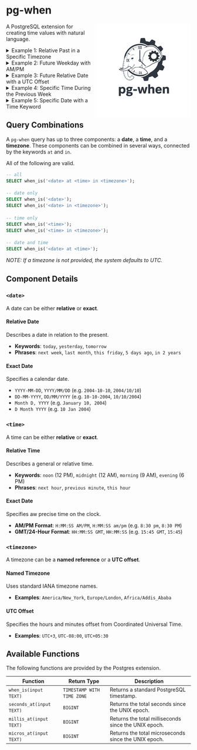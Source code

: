 # pg-when

<img src="./logo.jpeg" alt="pg-when-logo" width="256" align="right" style="margin: 0 0 1em 1em;"/>

A PostgreSQL extension for creating time values with natural language.

<details>

<summary>Example 1: Relative Past in a Specific Timezone</summary>

Gets the timestamp for the beginning of the current hour, but 5 days ago, in the `Asia/Tokyo` timezone.

```sql
SELECT when_is('5 days ago at this hour in Asia/Tokyo');
SELECT seconds_at('5 days ago at this hour in Asia/Tokyo');
SELECT millis_at('5 days ago at this hour in Asia/Tokyo');
SELECT micros_at('5 days ago at this hour in Asia/Tokyo');
```

</details>

<details>

<summary>Example 2: Future Weekday with AM/PM</summary>

Finds the time for next Friday at 8:00 PM in the `America/New_York` timezone.

```sql
SELECT when_is('next friday at 8:00 pm in America/New_York');
SELECT seconds_at('next friday at 8:00 pm in America/New_York');
SELECT millis_at('next friday at 8:00 pm in America/New_York');
SELECT micros_at('next friday at 8:00 pm in America/New_York');
```

</details>

<details>

<summary>Example 3: Future Relative Date with a UTC Offset</summary>

Calculates the timestamp for exactly 2 months from now, at midnight, in the `UTC-8` timezone.

```sql
SELECT when_is('in 2 months at midnight in UTC-8');
SELECT seconds_at('in 2 months at midnight in UTC-8');
SELECT millis_at('in 2 months at midnight in UTC-8');
SELECT micros_at('in 2 months at midnight in UTC-8');
```

</details>

<details>

<summary>Example 4: Specific Time During the Previous Week</summary>

Gets the timestamp for last Monday at a specific 24-hour time: 22:30 (10:30 PM).

```sql
SELECT when_is('last monday at 22:30');
SELECT seconds_at('last monday at 22:30');
SELECT millis_at('last monday at 22:30');
SELECT micros_at('last monday at 22:30');
```

</details>

<details>

<summary>Example 5: Specific Date with a Time Keyword</summary>

Gets the timestamp for the evening (6 PM) on a specific date, New Year's Eve 2026. This shows how an exact date can be combined with a relative time keyword.

```sql
SELECT when_is('December 31, 2026 at evening');
SELECT seconds_at('December 31, 2026 at evening');
SELECT millis_at('December 31, 2026 at evening');
SELECT micros_at('December 31, 2026 at evening');
```

</details>

## Query Combinations

A `pg-when` query has up to three components: a **date**, a **time**, and a **timezone**. These components can be combined in several ways, connected by the keywords `at` and `in`.

All of the following are valid.

```sql
-- all
SELECT when_is('<date> at <time> in <timezone>');

-- date only
SELECT when_is('<date>');
SELECT when_is('<date> in <timezone>');

-- time only
SELECT when_is('<time>');
SELECT when_is('<time> in <timezone>');

-- date and time
SELECT when_is('<date> at <time>');
```

_NOTE: If a timezone is not provided, the system defaults to UTC._

## Component Details

### `<date>`

A date can be either **relative** or **exact**.

#### Relative Date

Describes a date in relation to the present.

- **Keywords**: `today`, `yesterday`, `tomorrow`
- **Phrases**: `next week`, `last month`, `this friday`, `5 days ago`, `in 2 years`

#### Exact Date

Specifies a calendar date.

- `YYYY-MM-DD`, `YYYY/MM/DD` (e.g. `2004-10-10`, `2004/10/10`)
- `DD-MM-YYYY`, `DD/MM/YYYY` (e.g. `10-10-2004`, `10/10/2004`)
- `Month D, YYYY` (e.g. `January 10, 2004`)
- `D Month YYYY` (e.g. `10 Jan 2004`)

### `<time>`

A time can be either **relative** or **exact**.

#### Relative Time

Describes a general or relative time.

- **Keywords**: `noon` (12 PM), `midnight` (12 AM), `morning` (9 AM), `evening` (6 PM)
- **Phrases**: `next hour`, `previous minute`, `this hour`

#### Exact Date

Specifies aw precise time on the clock.

- **AM/PM Format**: `H:MM:SS AM/PM`, `H:MM:SS am/pm` (e.g. `8:30 pm`, `8:30 PM`)
- **GMT/24-Hour Format**: `HH:MM:SS GMT`, `HH:MM:SS` (e.g. `15:45 GMT`, `15:45`)

### `<timezone>`

A timezone can be a **named reference** or a **UTC offset**.

#### Named Timezone

Uses standard IANA timezone names.

- **Examples**: `America/New_York`, `Europe/London`, `Africa/Addis_Ababa`

#### UTC Offset

Specifies the hours and minutes offset from Coordinated Universal Time.

- **Examples**: `UTC+3`, `UTC-08:00`, `UTC+05:30`

## Available Functions

The following functions are provided by the Postgres extension.

| Function                  | Return Type                | Description                                          |
| ------------------------- | -------------------------- | ---------------------------------------------------- |
| `when_is(input TEXT)`     | `TIMESTAMP WITH TIME ZONE` | Returns a standard PostgreSQL timestamp.             |
| `seconds_at(input TEXT)`  | `BIGINT`                   | Returns the total seconds since the UNIX epoch.      |
| `millis_at(input TEXT)`   | `BIGINT`                   | Returns the total milliseconds since the UNIX epoch. |
| `micros_at(input TEXT)`   | `BIGINT`                   | Returns the total microseconds since the UNIX epoch. |

